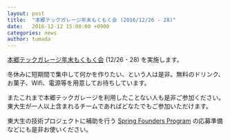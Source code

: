 ```yaml
---
layout: post
title:  "本郷テックガレージ年末もくもく会 (2016/12/26 - 28)"
date:   2016-12-12 15:00:00 +0900
categories: news
author: tumada
---
```


[本郷テックガレージ年末もくもく会](https://www.eventbrite.com/e/30113948631) (12/26 - 28) を実施します。

冬休みに短期間で集中して何かを作りたい、という人は是非。無料のドリンク、お菓子、Wifi、電源等を用意してお待ちしています。

またこれまで本郷テックガレージを利用したことない人も是非ご参加ください。東大生が一人以上含まれるチームであればどなたでもご参加いただけます。

東大生の技術プロジェクトに補助を行う [Spring Founders Program](http://www.ducr.u-tokyo.ac.jp/jp/venture/sfp.html) の応募準備などにも是非お使いください。
